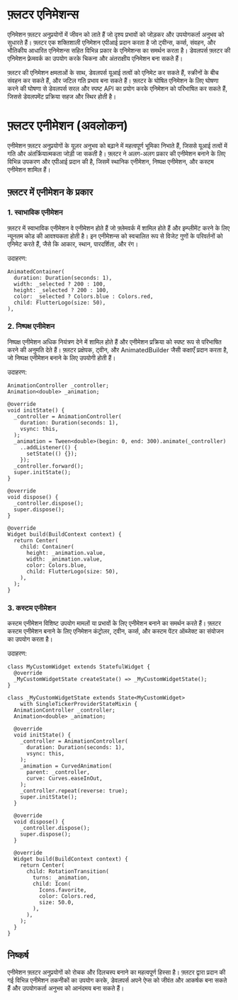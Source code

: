 # फ़्लटर एनिमेशन्स

एनिमेशन फ़्लटर अनुप्रयोगों में जीवन को लाते हैं जो दृश्य प्रभावों को जोड़कर और उपयोगकर्ता अनुभव को सुधारते हैं। फ़्लटर एक शक्तिशाली एनिमेशन एपीआई प्रदान करता है जो ट्वीन्स, कर्व्स, संवहन, और भौतिकीय आधारित एनिमेशन्स सहित विभिन्न प्रकार के एनिमेशन्स का समर्थन करता है। डेवलपर्स फ़्लटर की एनिमेशन फ़्रेमवर्क का उपयोग करके चिकना और अंतराक्षीय एनिमेशन बना सकते हैं।

फ़्लटर की एनिमेशन क्षमताओं के साथ, डेवलपर्स यूआई तत्वों को एनिमेट कर सकते हैं, स्क्रीनों के बीच संवहन कर सकते हैं, और जटिल गति प्रभाव बना सकते हैं। फ़्लटर के घोषित एनिमेशन के लिए घोषणा करने की घोषणा से डेवलपर्स सरल और स्पष्ट API का प्रयोग करके एनिमेशन को परिभाषित कर सकते हैं, जिससे डेवलपमेंट प्रक्रिया सहज और स्थिर होती है।

# फ़्लटर एनीमेशन (अवलोकन)

एनीमेशन फ़्लटर अनुप्रयोगों के यूज़र अनुभव को बढ़ाने में महत्वपूर्ण भूमिका निभाते हैं, जिससे यूआई तत्वों में गति और अंतर्क्रियात्मकता जोड़ी जा सकती है। फ़्लटर ने अलग-अलग प्रकार की एनीमेशन बनाने के लिए विभिन्न उपकरण और एपीआई प्रदान की है, जिसमें स्थानिक एनीमेशन, निष्पक्ष एनीमेशन, और कस्टम एनीमेशन शामिल हैं।

## फ़्लटर में एनीमेशन के प्रकार

### 1. स्वाभाविक एनीमेशन

फ़्लटर में स्वाभाविक एनीमेशन वे एनीमेशन होते हैं जो फ़्लेमवर्क में शामिल होते हैं और इम्प्लीमेंट करने के लिए न्यूनतम कोड की आवश्यकता होती है। इन एनीमेशन्स को स्वचालित रूप से विजेट गुणों के परिवर्तनों को एनिमेट करते हैं, जैसे कि आकार, स्थान, पारदर्शिता, और रंग।

उदाहरण:
```
AnimatedContainer(
  duration: Duration(seconds: 1),
  width: _selected ? 200 : 100,
  height: _selected ? 200 : 100,
  color: _selected ? Colors.blue : Colors.red,
  child: FlutterLogo(size: 50),
),
```

### 2. निष्पक्ष एनीमेशन

निष्पक्ष एनीमेशन अधिक नियंत्रण देने में शामिल होते हैं और एनीमेशन प्रक्रिया को स्पष्ट रूप से परिभाषित करने की अनुमति देते हैं। फ़्लटर प्रक्षेपक, ट्वीन, और AnimatedBuilder जैसी कक्षाएँ प्रदान करता है, जो निष्पक्ष एनीमेशन बनाने के लिए उपयोगी होती हैं।

उदाहरण:
```
AnimationController _controller;
Animation<double> _animation;

@override
void initState() {
  _controller = AnimationController(
    duration: Duration(seconds: 1),
    vsync: this,
  );
  _animation = Tween<double>(begin: 0, end: 300).animate(_controller)
    ..addListener(() {
      setState(() {});
    });
  _controller.forward();
  super.initState();
}

@override
void dispose() {
  _controller.dispose();
  super.dispose();
}

@override
Widget build(BuildContext context) {
  return Center(
    child: Container(
      height: _animation.value,
      width: _animation.value,
      color: Colors.blue,
      child: FlutterLogo(size: 50),
    ),
  );
}
```

### 3. कस्टम एनीमेशन

कस्टम एनीमेशन विशिष्ट उपयोग मामलों या प्रभावों के लिए एनीमेशन बनाने का समर्थन करते हैं। फ़्लटर कस्टम एनीमेशन बनाने के लिए एनिमेशन कंट्रोलर, ट्वीन, कर्व्स, और कस्टम पेंटर ऑब्जेक्ट का संयोजन का उपयोग करता है।

उदाहरण:
```
class MyCustomWidget extends StatefulWidget {
  @override
  _MyCustomWidgetState createState() => _MyCustomWidgetState();
}

class _MyCustomWidgetState extends State<MyCustomWidget>
    with SingleTickerProviderStateMixin {
  AnimationController _controller;
  Animation<double> _animation;

  @override
  void initState() {
    _controller = AnimationController(
      duration: Duration(seconds: 1),
      vsync: this,
    );
    _animation = CurvedAnimation(
      parent: _controller,
      curve: Curves.easeInOut,
    );
    _controller.repeat(reverse: true);
    super.initState();
  }

  @override
  void dispose() {
    _controller.dispose();
    super.dispose();
  }

  @override
  Widget build(BuildContext context) {
    return Center(
      child: RotationTransition(
        turns: _animation,
        child: Icon(
          Icons.favorite,
          color: Colors.red,
          size: 50.0,
        ),
      ),
    );
  }
}
```

## निष्कर्ष

एनीमेशन फ़्लटर अनुप्रयोगों को रोचक और दिलचस्प बनाने का महत्वपूर्ण हिस्सा है। फ़्लटर द्वारा प्रदान की गई विभिन्न एनीमेशन तकनीकों का उपयोग करके, डेवलपर्स अपने ऐप्स को जीवंत और आकर्षक बना सकते हैं और उपयोगकर्ता अनुभव को आनंदमय बना सकते हैं।

